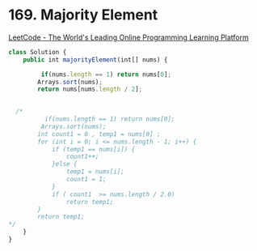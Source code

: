 # 169. Majority Element

[LeetCode - The World's Leading Online Programming Learning Platform](https://leetcode.com/problems/majority-element/description/)

```jsx
class Solution {
    public int majorityElement(int[] nums) {

         if(nums.length == 1) return nums[0];
        Arrays.sort(nums);  
        return nums[nums.length / 2];

        
  /* 
		  if(nums.length == 1) return nums[0];
         Arrays.sort(nums);
        int count1 = 0 , temp1 = nums[0] ;
        for (int i = 0; i <= nums.length - 1; i++) {
            if (temp1 == nums[i]) {
                count1++;
            }else {
                temp1 = nums[i];
                count1 = 1;
            }
            if ( count1  >= nums.length / 2.0)
                return temp1;
        }
        return temp1; 
*/
    }
}
```